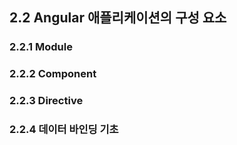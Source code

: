 ## 2.2 Angular 애플리케이션의 구성 요소

### 2.2.1 Module

### 2.2.2 Component

### 2.2.3 Directive

### 2.2.4 데이터 바인딩 기초
